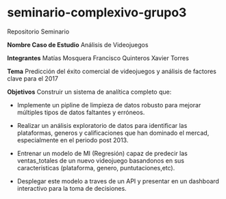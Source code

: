 # seminario-complexivo-grupo3
Repositorio Seminario 

**Nombre Caso de Estudio**
Análisis de Videojuegos

**Integrantes**
Matías Mosquera
Francisco Quinteros
Xavier Torres

**Tema**
Predicción del éxito comercial de videojuegos y análisis de factores clave para el 2017

**Objetivos**
Construir un sistema de analítica completo que:

* Implemente un pipline de limpieza de datos robusto para mejorar múltiples tipos de datos faltantes y erróneos.

* Realizar un análisis exploratorio de datos para identificar las plataformas, generos y calificaciones que han dominado el mercad, especialmente en el periodo post 2013.

* Entrenar un modelo de MI (Regresión) capaz de predecir las ventas_totales de un nuevo videojuego basandonos en sus caracteristicas (plataforma, genero, puntutaciones,etc).

* Desplegar este modelo a traves de un API y presentar en un dashboard interactivo para la toma de decisiones.
